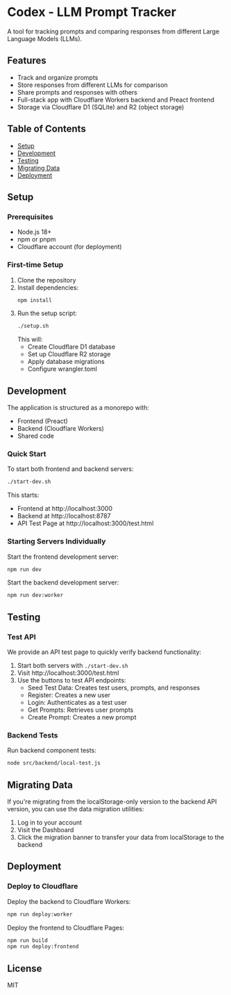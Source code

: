 # Codex - LLM Prompt Tracker

A tool for tracking prompts and comparing responses from different Large Language Models (LLMs).

## Features

- Track and organize prompts
- Store responses from different LLMs for comparison
- Share prompts and responses with others
- Full-stack app with Cloudflare Workers backend and Preact frontend
- Storage via Cloudflare D1 (SQLite) and R2 (object storage)

## Table of Contents

- [Setup](#setup)
- [Development](#development)
- [Testing](#testing)
- [Migrating Data](#migrating-data)
- [Deployment](#deployment)

## Setup

### Prerequisites

- Node.js 18+ 
- npm or pnpm
- Cloudflare account (for deployment)

### First-time Setup

1. Clone the repository
2. Install dependencies:
   ```bash
   npm install
   ```
3. Run the setup script:
   ```bash
   ./setup.sh
   ```
   This will:
   - Create Cloudflare D1 database
   - Set up Cloudflare R2 storage
   - Apply database migrations
   - Configure wrangler.toml

## Development

The application is structured as a monorepo with:
- Frontend (Preact)
- Backend (Cloudflare Workers)
- Shared code

### Quick Start

To start both frontend and backend servers:

```bash
./start-dev.sh
```

This starts:
- Frontend at http://localhost:3000
- Backend at http://localhost:8787
- API Test Page at http://localhost:3000/test.html

### Starting Servers Individually

Start the frontend development server:
```bash
npm run dev
```

Start the backend development server:
```bash
npm run dev:worker
```

## Testing

### Test API

We provide an API test page to quickly verify backend functionality:

1. Start both servers with `./start-dev.sh`
2. Visit http://localhost:3000/test.html
3. Use the buttons to test API endpoints:
   - Seed Test Data: Creates test users, prompts, and responses
   - Register: Creates a new user
   - Login: Authenticates as a test user
   - Get Prompts: Retrieves user prompts
   - Create Prompt: Creates a new prompt

### Backend Tests

Run backend component tests:
```bash
node src/backend/local-test.js
```

## Migrating Data

If you're migrating from the localStorage-only version to the backend API version, you can use the data migration utilities:

1. Log in to your account
2. Visit the Dashboard
3. Click the migration banner to transfer your data from localStorage to the backend

## Deployment

### Deploy to Cloudflare

Deploy the backend to Cloudflare Workers:
```bash
npm run deploy:worker
```

Deploy the frontend to Cloudflare Pages:
```bash
npm run build
npm run deploy:frontend
```

## License

MIT